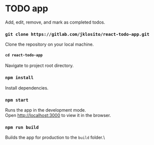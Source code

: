 # TODO app

Add, edit, remove, and mark as completed todos.

### `git clone https://gitlab.com/jklosito/react-todo-app.git`

Clone the repository on your local machine.

#### `cd react-todo-app`

Navigate to project root directory.

### `npm install`

Install dependencies.

### `npm start`

Runs the app in the development mode.\
Open [http://localhost:3000](http://localhost:3000) to view it in the browser.

### `npm run build`

Builds the app for production to the `build` folder.\

